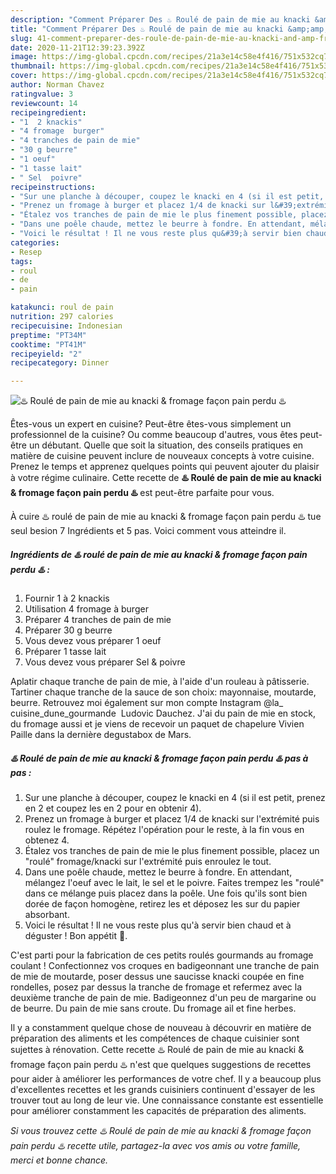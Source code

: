 ```yaml
---
description: "Comment Préparer Des ♨️ Roulé de pain de mie au knacki &amp;amp; fromage façon pain perdu ♨️"
title: "Comment Préparer Des ♨️ Roulé de pain de mie au knacki &amp;amp; fromage façon pain perdu ♨️"
slug: 41-comment-preparer-des-roule-de-pain-de-mie-au-knacki-and-amp-fromage-facon-pain-perdu
date: 2020-11-21T12:39:23.392Z
image: https://img-global.cpcdn.com/recipes/21a3e14c58e4f416/751x532cq70/♨️-roule-de-pain-de-mie-au-knacki-fromage-facon-pain-perdu-♨️-photo-principale-de-la-recette.jpg
thumbnail: https://img-global.cpcdn.com/recipes/21a3e14c58e4f416/751x532cq70/♨️-roule-de-pain-de-mie-au-knacki-fromage-facon-pain-perdu-♨️-photo-principale-de-la-recette.jpg
cover: https://img-global.cpcdn.com/recipes/21a3e14c58e4f416/751x532cq70/♨️-roule-de-pain-de-mie-au-knacki-fromage-facon-pain-perdu-♨️-photo-principale-de-la-recette.jpg
author: Norman Chavez
ratingvalue: 3
reviewcount: 14
recipeingredient:
- "1  2 knackis"
- "4 fromage  burger"
- "4 tranches de pain de mie"
- "30 g beurre"
- "1 oeuf"
- "1 tasse lait"
- " Sel  poivre"
recipeinstructions:
- "Sur une planche à découper, coupez le knacki en 4 (si il est petit, prenez en 2 et coupez les en 2 pour en obtenir 4)."
- "Prenez un fromage à burger et placez 1/4 de knacki sur l&#39;extrémité puis roulez le fromage. Répétez l&#39;opération pour le reste, à la fin vous en obtenez 4."
- "Étalez vos tranches de pain de mie le plus finement possible, placez un &#34;roulé&#34; fromage/knacki sur l&#39;extrémité puis enroulez le tout."
- "Dans une poêle chaude, mettez le beurre à fondre. En attendant, mélangez l&#39;oeuf avec le lait, le sel et le poivre. Faites trempez les &#34;roulé&#34; dans ce mélange puis placez dans la poêle. Une fois qu&#39;ils sont bien dorée de façon homogène, retirez les et déposez les sur du papier absorbant."
- "Voici le résultat ! Il ne vous reste plus qu&#39;à servir bien chaud et à déguster ! Bon appétit 🌹."
categories:
- Resep
tags:
- roul
- de
- pain

katakunci: roul de pain 
nutrition: 297 calories
recipecuisine: Indonesian
preptime: "PT34M"
cooktime: "PT41M"
recipeyield: "2"
recipecategory: Dinner

---
```



![♨️ Roulé de pain de mie au knacki &amp; fromage façon pain perdu ♨️](https://img-global.cpcdn.com/recipes/21a3e14c58e4f416/751x532cq70/♨️-roule-de-pain-de-mie-au-knacki-fromage-facon-pain-perdu-♨️-photo-principale-de-la-recette.jpg)

Êtes-vous un expert en cuisine? Peut-être êtes-vous simplement un professionnel de la cuisine? Ou comme beaucoup d'autres, vous êtes peut-être un débutant. Quelle que soit la situation, des conseils pratiques en matière de cuisine peuvent inclure de nouveaux concepts à votre cuisine. Prenez le temps et apprenez quelques points qui peuvent ajouter du plaisir à votre régime culinaire. Cette recette de <strong> ♨️ Roulé de pain de mie au knacki &amp; fromage façon pain perdu ♨️ </strong> est peut-être parfaite pour vous.

<!--inarticleads1-->

À cuire ♨️ roulé de pain de mie au knacki &amp; fromage façon pain perdu ♨️ tue seul besion 7 Ingrédients et 5 pas. Voici comment vous atteindre il.

##### Ingrédients de ♨️ roulé de pain de mie au knacki &amp; fromage façon pain perdu ♨️ :

1. Fournir 1 à 2 knackis
1. Utilisation 4 fromage à burger
1. Préparer 4 tranches de pain de mie
1. Préparer 30 g beurre
1. Vous devez vous préparer 1 oeuf
1. Préparer 1 tasse lait
1. Vous devez vous préparer  Sel &amp; poivre


Aplatir chaque tranche de pain de mie, à l&#39;aide d&#39;un rouleau à pâtisserie. Tartiner chaque tranche de la sauce de son choix: mayonnaise, moutarde, beurre. Retrouvez moi également sur mon compte Instagram @la_ cuisine_dune_gourmande ️ Ludovic Dauchez. J&#39;ai du pain de mie en stock, du fromage aussi et je viens de recevoir un paquet de chapelure Vivien Paille dans la dernière degustabox de Mars. 

<!--inarticleads2-->

##### ♨️ Roulé de pain de mie au knacki &amp; fromage façon pain perdu ♨️ pas à pas :

1. Sur une planche à découper, coupez le knacki en 4 (si il est petit, prenez en 2 et coupez les en 2 pour en obtenir 4).
1. Prenez un fromage à burger et placez 1/4 de knacki sur l&#39;extrémité puis roulez le fromage. Répétez l&#39;opération pour le reste, à la fin vous en obtenez 4.
1. Étalez vos tranches de pain de mie le plus finement possible, placez un &#34;roulé&#34; fromage/knacki sur l&#39;extrémité puis enroulez le tout.
1. Dans une poêle chaude, mettez le beurre à fondre. En attendant, mélangez l&#39;oeuf avec le lait, le sel et le poivre. Faites trempez les &#34;roulé&#34; dans ce mélange puis placez dans la poêle. Une fois qu&#39;ils sont bien dorée de façon homogène, retirez les et déposez les sur du papier absorbant.
1. Voici le résultat ! Il ne vous reste plus qu&#39;à servir bien chaud et à déguster ! Bon appétit 🌹.


C&#39;est parti pour la fabrication de ces petits roulés gourmands au fromage coulant ! Confectionnez vos croques en badigeonnant une tranche de pain de mie de moutarde, poser dessus une saucisse knacki coupée en fine rondelles, posez par dessus la tranche de fromage et refermez avec la deuxième tranche de pain de mie. Badigeonnez d&#39;un peu de margarine ou de beurre. Du pain de mie sans croute. Du fromage ail et fine herbes. 

<!--inarticleads1-->

<p>
Il y a constamment quelque chose de nouveau à découvrir en matière de préparation des aliments et les compétences de chaque cuisinier sont sujettes à rénovation. Cette recette ♨️ Roulé de pain de mie au knacki &amp; fromage façon pain perdu ♨️ n'est que quelques suggestions de recettes pour aider à améliorer les performances de votre chef. Il y a beaucoup plus d'excellentes recettes et les grands cuisiniers continuent d'essayer de les trouver tout au long de leur vie. Une connaissance constante est essentielle pour améliorer constamment les capacités de préparation des aliments.
</p>

<p>
<i>Si vous trouvez cette ♨️ Roulé de pain de mie au knacki &amp; fromage façon pain perdu ♨️ recette utile, partagez-la avec vos amis ou votre famille, merci et bonne chance.</i>
</p>
